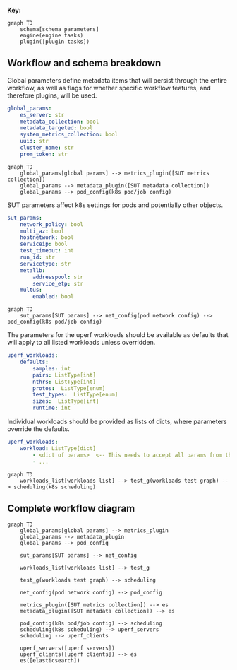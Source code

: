 **Key:**
```mermaid
graph TD
    schema[schema parameters]
    engine(engine tasks)
    plugin([plugin tasks])
```

## Workflow and schema breakdown
Global parameters define metadata items that will persist through the entire workflow, as well as flags for whether specific workflow features, and therefore plugins, will be used.

```yaml
global_params:
    es_server: str
    metadata_collection: bool
    metadata_targeted: bool
    system_metrics_collection: bool
    uuid: str
    cluster_name: str
    prom_token: str
```
```mermaid
graph TD
    global_params[global params] --> metrics_plugin([SUT metrics collection])
    global_params --> metadata_plugin([SUT metadata collection])
    global_params --> pod_config(k8s pod/job config)
```

SUT parameters affect k8s settings for pods and potentially other objects.
```yaml
sut_params:
    network_policy: bool
    multi_az: bool
    hostnetwork: bool
    serviceip: bool
    test_timeout: int
    run_id: str
    servicetype: str
    metallb:
        addresspool: str
        service_etp: str 
    multus:
        enabled: bool
```
```mermaid
graph TD
    sut_params[SUT params] --> net_config(pod network config) --> pod_config(k8s pod/job config)
```

The parameters for the uperf workloads should be available as defaults that will apply to all listed workloads unless overridden.
```yaml
uperf_workloads:
    defaults:
        samples: int
        pairs: ListType[int]
        nthrs: ListType[int]
        protos:  ListType[enum]
        test_types:  ListType[enum]
        sizes:  ListType[int]
        runtime: int
```

Individual workloads should be provided as lists of dicts, where parameters override the defaults.
```yaml
uperf_workloads:
    workload: ListType[dict]
        - <dict of params>  <-- This needs to accept all params from the defaults as optional
        - ...
```
```mermaid
graph TD
    workloads_list[workloads list] --> test_g(workloads test graph) --> scheduling(k8s scheduling)
```

## Complete workflow diagram
```mermaid
graph TD
    global_params[global params] --> metrics_plugin
    global_params --> metadata_plugin
    global_params --> pod_config

    sut_params[SUT params] --> net_config

    workloads_list[workloads list] --> test_g
    
    test_g(workloads test graph) --> scheduling

    net_config(pod network config) --> pod_config
    
    metrics_plugin([SUT metrics collection]) --> es
    metadata_plugin([SUT metadata collection]) --> es
    
    pod_config(k8s pod/job config) --> scheduling
    scheduling(k8s scheduling) --> uperf_servers
    scheduling --> uperf_clients

    uperf_servers([uperf servers])
    uperf_clients([uperf clients]) --> es
    es([elasticsearch])
```

